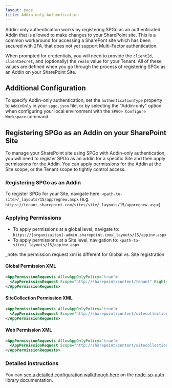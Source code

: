 ```yaml
---
layout: page
title: Addin-only Authentication
---
```


Addin-only authentication works by registering SPGo as an authenticated Addin that is allowed to make changes to your SharePoint site. This is a common workaround for accessing a SharePont site which has been secured with 2FA. that does not yet support Multi-Factor authentication.

When prompted for credentials, you will need to provide the `clientId`, `clientSecret`, and (optionally) the `realm` value for your Tenant. All of these values are defined when you go through the process of registering SPGo as an Addin on your SharePoint Site.

## Additional Configuration

To specify Addin-only authentication, set the `authenticationType` property to `AddinOnly` in your `spgo.json` file, or by selecting the "Addin-only" option when configuring your local environment with the `SPGO> Configure Workspace` command.

## Registering SPGo as an Addin on your SharePoint Site

To manage your SharePoint site using SPGo with Addin-only authentication, you will need to register SPGo as an addin for a specific Site and then apply permissions for the Addin. You can apply permissions for the Addin at the Site scope, or the Tenant scope to tightly control access.

### Registering SPGo as an Addin

To register SPGo for your Site, navigate here: `<path-to-site>/_layouts/15/appregnew.aspx` (e.g. `https://tenant.sharepoint.com/sites/site/_layouts/15/appregnew.aspx`)

### Applying Permissions

* To apply permissions at a global level, navigate to: `https://[organizaiton]-admin.sharepoint.com/_layouts/15/appinv.aspx`
* To apply permissions at a Site level, navigation to: `<path-to-site>/_layouts/15/appinv.aspx`

_note: the permission request xml is different for Global vs. Site registration

#### Global Permission XML

```xml
<AppPermissionRequests AllowAppOnlyPolicy="true">
  <AppPermissionRequest Scope="http://sharepoint/content/tenant" Right="FullControl" />
</AppPermissionRequests>
```

#### SiteCollection Permission XML

```xml
<AppPermissionRequests AllowAppOnlyPolicy="true">
  <AppPermissionRequest Scope="http://sharepoint/content/sitecollection" Right="FullControl" />
</AppPermissionRequests>
```

#### Web Permission XML

```xml
<AppPermissionRequests AllowAppOnlyPolicy="true">
  <AppPermissionRequest Scope="http://sharepoint/content/sitecollection/web" Right="FullControl" />
</AppPermissionRequests>
```

### Detailed instructions

You can [see a detailed configuration walkthough here](https://github.com/s-KaiNet/node-sp-auth/wiki/SharePoint%20Online%20addin%20only%20authentication) on the [node-sp-auth](https://github.com/s-KaiNet/node-sp-auth) library documentation.
